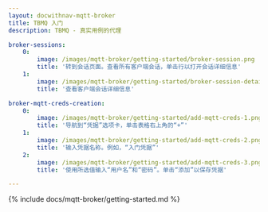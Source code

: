 ```yaml
---
layout: docwithnav-mqtt-broker
title: TBMQ 入门
description: TBMQ - 真实用例的代理

broker-sessions:
    0:
        image: /images/mqtt-broker/getting-started/broker-session.png
        title: '转到会话页面。查看所有客户端会话，单击行以打开会话详细信息'
    1:
        image: /images/mqtt-broker/getting-started/broker-session-details.png
        title: '查看客户端会话详细信息'

broker-mqtt-creds-creation:
    0:
        image: /images/mqtt-broker/getting-started/add-mqtt-creds-1.png
        title: '导航到“凭据”选项卡，单击表格右上角的“+”'
    1:
        image: /images/mqtt-broker/getting-started/add-mqtt-creds-2.png
        title: '输入凭据名称。例如，“入门凭据”'
    2:
        image: /images/mqtt-broker/getting-started/add-mqtt-creds-3.png
        title: '使用所选值输入“用户名”和“密码”。单击“添加”以保存凭据'

---
```


{% include docs/mqtt-broker/getting-started.md %}